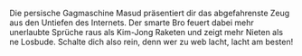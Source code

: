 Die persische Gagmaschine Masud präsentiert dir das abgefahrenste Zeug aus den Untiefen des Internets. Der smarte Bro feuert dabei mehr unerlaubte Sprüche raus als Kim-Jong Raketen und zeigt mehr Nieten als ne Losbude. Schalte dich also rein, denn wer zu web lacht, lacht am besten!